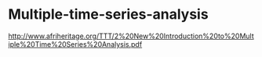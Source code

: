 # Multiple-time-series-analysis

http://www.afriheritage.org/TTT/2%20New%20Introduction%20to%20Multiple%20Time%20Series%20Analysis.pdf
